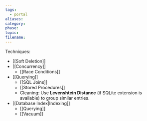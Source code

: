 ```yaml
---
tags:
  - portal
aliases: 
category: 
phase: 
topic: 
filename:
---
```

Techniques:
- [[Soft Deletion]]
- [[Concurrency]] 
	- [[Race Conditions]]
- [[Querying]]
	- [[SQL Joins]]
	- [[Stored Procedures]]
	- Cleaning: Use **Levenshtein Distance** (if SQLite extension is available) to group similar entries.
- [[Database Index|Indexing]]
	- [[Querying]]
	- [[Vacuum]]